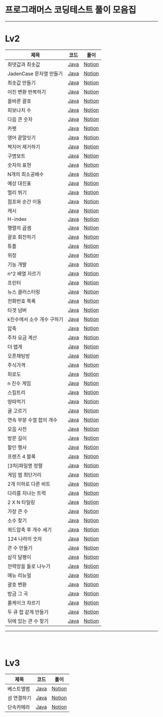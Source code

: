 # 프로그래머스 코딩테스트 풀이 모음집
---

# Lv2
|제목|코드|풀이|
|------|---|---|
|최댓값과 최솟값|[Java](https://github.com/jwPark6/programmers_coding-test/blob/main/lv2/12939.java)|[Notion](https://traveling-organ-e7f.notion.site/80ccf11e6bf5496085cb34e174508b1c)|
|JadenCase 문자열 만들기|[Java](./lv2/12951.java)|[Notion](https://traveling-organ-e7f.notion.site/JadenCase-e2675e1a28ec47528d5b90b1c8eec1c6)|
|최솟값 만들기|[Java](https://github.com/jwPark6/programmers_coding-test/blob/main/lv2/12941.java)|[Notion](https://traveling-organ-e7f.notion.site/84c513541b8b444597620279bce36151)|
|이진 변환 반복하기|[Java](https://github.com/jwPark6/programmers_coding-test/blob/main/lv2/70129.java)|[Notion](https://traveling-organ-e7f.notion.site/4181932b64984a42b4f5dccaa21ac8f1)|
|올바른 괄호|[Java](https://github.com/jwPark6/programmers_coding-test/blob/main/lv2/12909.java)|[Notion](https://traveling-organ-e7f.notion.site/e7ff723e913e4117b0790f80679cf408)|
|피보나치 수|[Java](https://github.com/jwPark6/programmers_coding-test/blob/main/lv2/12945.java)|[Notion](https://traveling-organ-e7f.notion.site/f9dbf3f7789149ec835a9d39d6372e9e)|
|다음 큰 숫자|[Java](https://github.com/jwPark6/programmers_coding-test/blob/main/lv2/12911.java)|[Notion](https://traveling-organ-e7f.notion.site/4204e9a7373c4797a1285df9bca1310f)|
|카펫|[Java](https://github.com/jwPark6/programmers_coding-test/blob/main/lv2/42842.java)|[Notion](https://traveling-organ-e7f.notion.site/0abeb79ba4764f888ec9e21dee3c0416)|
|영어 끝말잇기|[Java](https://github.com/jwPark6/programmers_coding-test/blob/main/lv2/12981.java)|[Notion](https://traveling-organ-e7f.notion.site/6fdc339146414a8c8d43bbdb0c20b5b3)|
|짝지어 제거하기|[Java](https://github.com/jwPark6/programmers_coding-test/blob/main/lv2/12973.java)|[Notion](https://traveling-organ-e7f.notion.site/0c2636ad653f440bac24eea5278042f6)|
|구명보트|[Java](https://github.com/jwPark6/programmers_coding-test/blob/main/lv2/42885.java)|[Notion](https://traveling-organ-e7f.notion.site/19e5a303a6d24d008025f9de7cdc016f)|
|숫자의 표현|[Java](https://github.com/jwPark6/programmers_coding-test/blob/main/lv2/12924.java)|[Notion](https://traveling-organ-e7f.notion.site/2131147d53e34f17bf944b6b656b1c9c)|
|N개의 최소공배수|[Java](https://github.com/jwPark6/programmers_coding-test/blob/main/lv2/12953.java)|[Notion](https://traveling-organ-e7f.notion.site/N-0756d4ea94024ea0872605800f92b2fa)|
|예상 대진표|[Java](https://github.com/jwPark6/programmers_coding-test/blob/main/lv2/12985.java)|[Notion](https://traveling-organ-e7f.notion.site/753a8b92e31d4575a5c879834f747e23)|
|멀리 뛰기|[Java](https://github.com/jwPark6/programmers_coding-test/blob/main/lv2/12914.java)|[Notion](https://traveling-organ-e7f.notion.site/224ab76fe70a4845a13312e737e6762e)|
|점프와 순간 이동|[Java](https://github.com/jwPark6/programmers_coding-test/blob/main/lv2/12980.java)|[Notion](https://traveling-organ-e7f.notion.site/05cba4ee7b8b49d689df8e23f5a536f9)|
|캐시|[Java](https://github.com/jwPark6/programmers_coding-test/blob/main/lv2/17680.java)|[Notion](https://traveling-organ-e7f.notion.site/c59e74c8f7864e55981f636e9c7b1bb1)|
|H-index|[Java](./lv2/42747.java)|[Notion](https://traveling-organ-e7f.notion.site/H-Index-06e0e4dc5dab44d3825cba83c669ad00)|
|행렬의 곱셈|[Java](./lv2/행렬의_곱셈.java)|[Notion](https://traveling-organ-e7f.notion.site/f15432dd75064e84a1a75d09ce9a070d)|
|괄호 회전하기|[Java](./lv2/%EA%B4%84%ED%98%B8_%ED%9A%8C%EC%A0%84%ED%95%98%EA%B8%B0.java)|[Notion](https://traveling-organ-e7f.notion.site/5f6d792dd0b74a679b1e9f06d3aad269)|
|튜플|[Java](./lv2/%ED%8A%9C%ED%94%8C.java)|[Notion](https://traveling-organ-e7f.notion.site/72e497c437064874815c9dedb54e5e32)|
|위장|[Java](./lv2/%EC%9C%84%EC%9E%A5.java)|[Notion](https://traveling-organ-e7f.notion.site/045fa39145a746568e8fc4ee7a807581)|
|기능 개발|[Java](./lv2/42586.java)|[Notion](https://traveling-organ-e7f.notion.site/52c00e15e0a7420aad87f5f7c829fe06)|
|n^2 배열 자르기|[Java](./lv2/87390.java)|[Notion](https://traveling-organ-e7f.notion.site/n-2-73c8e8c1863f411cbdcd76488b00586a)|
|프린터|[Java](./lv2/%ED%94%84%EB%A6%B0%ED%84%B0.java)|[Notion](https://traveling-organ-e7f.notion.site/a85c3abb9c8f43f484203879b0578fd6)|
|뉴스 클러스터링|[Java](./lv2/%EB%89%B4%EC%8A%A4_%ED%81%B4%EB%9F%AC%EC%8A%A4%ED%84%B0%EB%A7%81.java)|[Notion](https://traveling-organ-e7f.notion.site/1-72db8e7e0059438482d2c3a1caf351b2)|
|전화번호 목록|[Java](./lv2/42577.java)|[Notion](https://traveling-organ-e7f.notion.site/d408d1a54b2d46ffa959c0a373a108ef)|
|타겟 넘버|[Java](./lv2/43165.java)|[Notion](https://traveling-organ-e7f.notion.site/15e891763a1e403195709fa825ce3825)|
|k진수에서 소수 개수 구하기|[Java](./lv2/92335.java)|[Notion](https://traveling-organ-e7f.notion.site/k-90d4638c30e7448585d7027f13d26841)|
|압축|[Java](./lv2/17684.java)|[Notion](https://traveling-organ-e7f.notion.site/3-380645654b704d40af9377e8b5c5cc72)|
|주차 요금 계산|[Java](./lv2/92341.java)|[Notion](https://traveling-organ-e7f.notion.site/ab0baba5f5be48189259880ffd07b5c1)|
|더 맵게|[Java](./lv2/17684.java)|[Notion](https://traveling-organ-e7f.notion.site/622eb942b7dc443cbad9d8bb6f0ac8bc)|
|오픈채팅방|[Java](./lv2/42888.java)|[Notion](https://traveling-organ-e7f.notion.site/7fc4b003f486496dbfbe9a1b26a00c07)|
|주식가격|[Java](./lv2/42584.java)|[Notion](https://traveling-organ-e7f.notion.site/6f2d1c2c8d1b4b69b2014ce793fd0832)|
|피로도|[Java](./lv2/87946.java)|[Notion](https://traveling-organ-e7f.notion.site/129567a80a1d46349b216e77a78e679a)|
|n 진수 게임|[Java](./lv2/17687.java)|[Notion](https://traveling-organ-e7f.notion.site/n-cb5b30e5e69044328edb1223607f4031)|
|스킬트리|[Java](./lv2/49993.java)|[Notion](https://traveling-organ-e7f.notion.site/8c236e35db744ce9a77c9fb8cc270358)|
|땅따먹기|[Java](./lv2/12913.java)|[Notion](https://traveling-organ-e7f.notion.site/374b6edaf31f482d92ecb39c403ccacd)|
|귤 고르기|[Java](./lv2/138476.java)|[Notion](https://traveling-organ-e7f.notion.site/e131228cd772499e9a94c4a2b0ba0a78)|
|연속 부분 수열 합의 개수|[Java](./lv2/131701.java)|[Notion](https://traveling-organ-e7f.notion.site/e1517f7233e64a5a841ee7f484c1e259)|
|모음 사전|[Java](./lv2/84512.java)|[Notion](https://traveling-organ-e7f.notion.site/35f85a4d3424429f809d7987f747af22)|
|방문 길이|[Java](./lv2/84512.java)|[Notion](https://traveling-organ-e7f.notion.site/55db76b1646f415fbcf2069b7f5bc6b6)|
|할인 행사|[Java](./lv2/131127.java)|[Notion](https://traveling-organ-e7f.notion.site/285df3a577d748c2951d3e6c2113e8b7)|
|프렌즈 4 블록|[Java](./lv2/17679.java)|[Notion](https://traveling-organ-e7f.notion.site/4-ffa52b59077d4f78a1613653eecff95c)|
|[3차]파일명 정렬|[Java](./lv2/17686.java)|[Notion](https://traveling-organ-e7f.notion.site/3-504f0f676ed0419088294b2dc8daa567)|
|게임 맵 최단거리|[Java](./lv2/1844.java)|[Notion](https://traveling-organ-e7f.notion.site/4f0982dfb6a84e009df2677da4812fab)|
|2개 이하로 다른 비트|[Java](./lv2/77885.java)|[Notion](https://traveling-organ-e7f.notion.site/2-20c147d6ac2a495d80880021b0e09186)|
|다리를 지나는 트럭|[Java](./lv2/42583.java)|[Notion](https://traveling-organ-e7f.notion.site/33b515fca4934e04924f57af066f0211)|
|2 X N 타일링|[Java](./lv2/12900.java)|[Notion](https://traveling-organ-e7f.notion.site/2-X-N-fd9e1375fa0a41df91cda08d30508c10)|
|가장 큰 수|[Java](./lv2/42746.java)|[Notion](https://traveling-organ-e7f.notion.site/84beee3abf974142aaa2bc99479f722f)|
|소수 찾기|[Java](./lv2/42839.java)|[Notion](https://traveling-organ-e7f.notion.site/89f26ba3c2694dc9ac657b69875acf45)|
|쿼드압축 후 개수 세기|[Java](./lv2/68936.java)|[Notion](https://traveling-organ-e7f.notion.site/8da52a03129849baab0222eff6a5c727)|
|124 나라의 숫자|[Java](./lv2/12899.java)|[Notion](https://traveling-organ-e7f.notion.site/124-ffce6ddbd34b4f15bc923f73bab38176)|
|큰 수 만들기|[Java](./lv2/42883.java)|[Notion](https://traveling-organ-e7f.notion.site/bffd7361f2044d5ea5e22211519420b8)|
|삼각 달팽이|[Java](./lv2/68645.java)|[Notion](https://traveling-organ-e7f.notion.site/ccf66940388e4bc79b1df32d29fde7c7)|
|전력망을 둘로 나누기|[Java](./lv2/86971.java)|[Notion](https://traveling-organ-e7f.notion.site/0f5f3fe3ee144f69918a3fd2cbcb0ee2)|
|메뉴 리뉴얼|[Java](./lv2/72411.java)|[Notion](https://traveling-organ-e7f.notion.site/a7a2fbfafab3463b997a7655feffa105)|
|괄호 변환|[Java](./lv2/60058.java)|[Notion](https://traveling-organ-e7f.notion.site/20fc4223ebff49b19acfc75602de2af1)|
|방금 그 곡|[Java](./lv2/17683.java)|[Notion](https://traveling-organ-e7f.notion.site/c2a714a3a207434dbf5aac633cf3698a)|
|롤케이크 자르기|[Java](./lv2/132265.java)|[Notion](https://traveling-organ-e7f.notion.site/c4efa69009994e0d80a27e993e1deeea)|
|두 큐 합 같게 만들기|[Java](./lv2/118667.java)|[Notion](https://traveling-organ-e7f.notion.site/c7abee4437a849d3a347ba0f9adc2a10)|
|뒤에 있는 큰 수 찾기|[Java](./lv2/154539.java)|[Notion](https://traveling-organ-e7f.notion.site/547e23c6cc6a45bf8f4e0d44a949935f)|
---
<br><br>

# Lv3
|제목|코드|풀이|
|------|---|---|
|베스트앨범|[Java](./lv3/42579.java)|[Notion](https://traveling-organ-e7f.notion.site/ca5da1c77c8d414caf08db8628f56f00)|
|섬 연결하기|[Java](./lv3/42861.java)|[Notion](https://traveling-organ-e7f.notion.site/4c70f339f00b46279c2df2d937d2099d)|
|단속카메라|[Java](./lv3/42884.java)|[Notion](https://traveling-organ-e7f.notion.site/9fd002f99a0846ad93353fd0d6acebdc)|